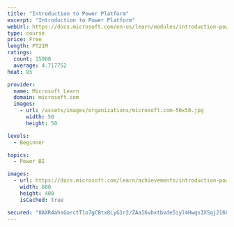 ```yaml
---
title: "Introduction to Power Platform"
excerpt: "Introduction to Power Platform"
webUrl: https://docs.microsoft.com/en-us/learn/modules/introduction-power-platform/
type: course
price: Free
length: PT21M
ratings:
  count: 15908
  average: 4.717752
heat: 85

provider:
  name: Microsoft Learn
  domain: microsoft.com
  images:
    - url: /assets/images/organizations/microsoft.com-50x50.jpg
      width: 50
      height: 50

levels:
  - Beginner

topics:
  - Power BI

images:
  - url: https://docs.microsoft.com/learn/achievements/introduction-power-platform-social.png
    width: 800
    height: 400
    isCached: true

secured: "8AXR4ahsGorctT1o7gCBtx8LyG1r2/ZAa16vbxtbvde5iyl4HwqsIXSqj216CIu0gY8B0X39fcPqfpDQUIunve1tgbyS5EWbAt4T4Fag9zOTt9bbfhn8MpMHCsArL+aDGXeio7XiOi+EadHRtmocZEc1CTNXTv4H5VOLoJqlWNCeGfTMIPxpmltJc2gkfEWhzY3NcNvNaVZFaYKAuA3hlq1DyjEMtEQMF26pPMQfBASf4PNW76SbINuoOfBR80DzhB15T/bJ0V+g0INNXgPh04uuASiWscSgaxMMwXQjN+NnK7RFyMOYNa5+s+nmH/Dt3K8a2yTdqzQgj2L2W6AkOQIx0Hik2I3zcE0/ZJBQ9n00NuYeLl7zAitCFf9Oc1iunS3kvrSO/V1dYIBsKK2xSjiHwoIXWHAGlW4SDJ3WQRL4jE5g78Dk3oYhJ6657/Av;b9mqqsp9d5CiZCU/qw/9nQ=="
---
```


